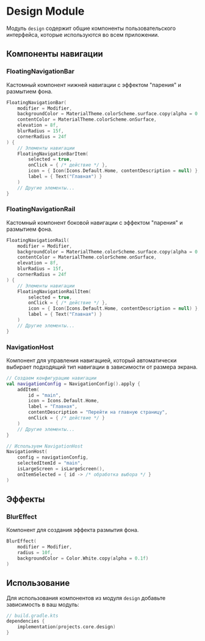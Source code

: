 # Design Module

Модуль `design` содержит общие компоненты пользовательского интерфейса, которые используются во всем приложении.

## Компоненты навигации

### FloatingNavigationBar

Кастомный компонент нижней навигации с эффектом "парения" и размытием фона.

```kotlin
FloatingNavigationBar(
    modifier = Modifier,
    backgroundColor = MaterialTheme.colorScheme.surface.copy(alpha = 0.9f),
    contentColor = MaterialTheme.colorScheme.onSurface,
    elevation = 8f,
    blurRadius = 15f,
    cornerRadius = 24f
) {
    // Элементы навигации
    FloatingNavigationBarItem(
        selected = true,
        onClick = { /* действие */ },
        icon = { Icon(Icons.Default.Home, contentDescription = null) },
        label = { Text("Главная") }
    )
    // Другие элементы...
}
```

### FloatingNavigationRail

Кастомный компонент боковой навигации с эффектом "парения" и размытием фона.

```kotlin
FloatingNavigationRail(
    modifier = Modifier,
    backgroundColor = MaterialTheme.colorScheme.surface.copy(alpha = 0.9f),
    contentColor = MaterialTheme.colorScheme.onSurface,
    elevation = 8f,
    blurRadius = 15f,
    cornerRadius = 24f
) {
    // Элементы навигации
    FloatingNavigationRailItem(
        selected = true,
        onClick = { /* действие */ },
        icon = { Icon(Icons.Default.Home, contentDescription = null) },
        label = { Text("Главная") }
    )
    // Другие элементы...
}
```

### NavigationHost

Компонент для управления навигацией, который автоматически выбирает подходящий тип навигации в зависимости от размера
экрана.

```kotlin
// Создаем конфигурацию навигации
val navigationConfig = NavigationConfig().apply {
    addItem(
        id = "main",
        icon = Icons.Default.Home,
        label = "Главная",
        contentDescription = "Перейти на главную страницу",
        onClick = { /* действие */ }
    )
    // Другие элементы...
}

// Используем NavigationHost
NavigationHost(
    config = navigationConfig,
    selectedItemId = "main",
    isLargeScreen = isLargeScreen(),
    onItemSelected = { id -> /* обработка выбора */ }
)
```

## Эффекты

### BlurEffect

Компонент для создания эффекта размытия фона.

```kotlin
BlurEffect(
    modifier = Modifier,
    radius = 10f,
    backgroundColor = Color.White.copy(alpha = 0.1f)
)
```

## Использование

Для использования компонентов из модуля `design` добавьте зависимость в ваш модуль:

```kotlin
// build.gradle.kts
dependencies {
    implementation(projects.core.design)
}
```
